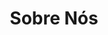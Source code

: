 ---
template: AboutPage
slug: sobre-nos
title: Sobre Nós
featuredImage: https://brincadeira.co/images/kid.jpg
hdSectionTt: Bem-vindo a Brincadeira de Criança
hdSectionSubTt: Locação de Brinquedos
section1: >-
  Atuamos no mercado desde 2013, prestando serviços de locação de brinquedos, tendas e climatizadores para qualquer tipo de evento.


  Através de um trabalho diferenciado e empenho de toda uma equipe de profissionais treinados, a **Brincadeira de Criança** é hoje uma das maiores empresas nesse segmento atendendo crianças, jovens e adultos de forma individual e personalizada.


  Nosso objetivo é satisfazer nossos clientes, prezando pela qualidade no atendimento, pontualidade, cordialidade e produtos em bom estado proporcionando maior segurança.
meta:
  canonicalLink: 'https://brincadeira.co/sobre-nos/'
  description: Saiba um pouco mais sobre a Brincadeira de Criança
  title: Sobre Nós
---